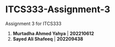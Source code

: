 # ITCS333-Assignment-3
Assignment 3 for ITCS333
1. **Murtadha Ahmed Yahya** | **202210612**
2. **Sayed Ali Shafeeq** | **202209438**
